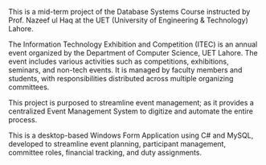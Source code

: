 This is a mid-term project of the Database Systems Course instructed by Prof. Nazeef ul Haq at the UET (University of Engineering & Technology) Lahore.

The Information Technology Exhibition and Competition (ITEC) is an annual event organized 
by the Department of Computer Science, UET Lahore. The event includes various activities 
such as competitions, exhibitions, seminars, and non-tech events. It is managed by faculty 
members and students, with responsibilities distributed across multiple organizing committees.

This project is purposed to streamline event management; as it provides a centralized Event Management System to 
digitize and automate the entire process.

This is a desktop-based Windows Form Application using C# and MySQL, developed to 
streamline event planning, participant management, committee roles, financial tracking, and 
duty assignments.

